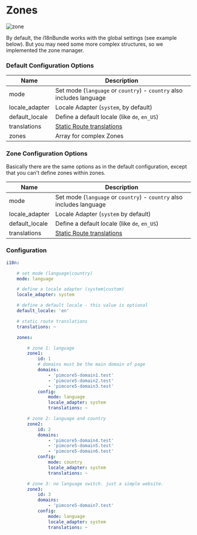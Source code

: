 # Zones

![zone](https://user-images.githubusercontent.com/700119/28177968-0a3e592e-67fd-11e7-99a3-52b8f77683a4.jpg)

By default, the i18nBundle works with the global settings (see example below). 
But you may need some more complex structures, so we implemented the zone manager.

### Default Configuration Options

| Name | Description |
|------|-------------|
| mode | Set mode (`language` or `country`) - `country` also includes language |
| locale_adapter | Locale Adapter (`system`, by default) |
| default_locale | Define a default locale (like `de`, `en_US`) |
| translations | [Static Route translations](28_StaticRoutes.md) |
| zones | Array for complex Zones |

### Zone Configuration Options
Basically there are the same options as in the default configuration, except that you can't define zones within zones.

| Name | Description |
|------|-------------|
| mode | Set mode (`language` or `country`) - `country` also includes language |
| locale_adapter | Locale Adapter (`system` by default) |
| default_locale | Define a default locale (like `de`, `en_US`) |
| translations | [Static Route translations](28_StaticRoutes.md) |

### Configuration

```yaml
i18n:

    # set mode (language|country)
    mode: language

    # define a locale adapter (system|custom)
    locale_adapter: system

    # define a default locale - this value is optional
    default_locale: 'en'

    # static route translations
    translations: ~

    zones:

        # zone 1: language
        zone1:
            id: 1
            # domains must be the main domain of page
            domains:
                - 'pimcore5-domain1.test'
                - 'pimcore5-domain2.test'
                - 'pimcore5-domain3.test'
            config:
                mode: language
                locale_adapter: system
                translations: ~

        # zone 2: language and country
        zone2:
            id: 2
            domains:
                - 'pimcore5-domain4.test'
                - 'pimcore5-domain5.test'
                - 'pimcore5-domain6.test'
            config:
                mode: country
                locale_adapter: system
                translations: ~

        # zone 3: no language switch. just a simple website.
        zone3:
            id: 3
            domains:
                - 'pimcore5-domain7.test'
            config:
                mode: language
                locale_adapter: system
                translations: ~
```
